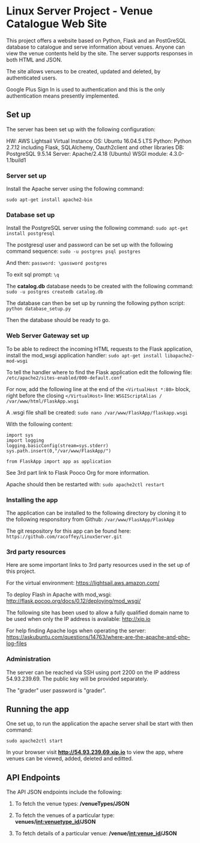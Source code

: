 # Linux Server Project - Venue Catalogue Web Site #

This project offers a website based on Python, Flask and an PostGreSQL database to catalogue and serve information about venues.
Anyone can view the venue contents held by the site. The server supports responses in both HTML and JSON.

The site allows venues to be created, updated and deleted, by authenticated users.

Google Plus Sign In is used to authentication and this is the only authentication means presently implemented.



## Set up ##

The server has been set up with the following configuration:

HW: AWS Lightsail Virtual Instance
OS: Ubuntu 16.04.5 LTS
Python: Python 2.7.12 including Flask, SQLAlchemy, Oauth2client and other libraries
DB: PostgreSQL 9.5.14
Server: Apache/2.4.18 (Ubuntu)
WSGI module: 4.3.0-1.1build1


### Server set up ###

Install the Apache server using the following command:

`sudo apt-get install apache2-bin`


### Database set up ###

Install the PostgreSQL server using the following command:
`sudo apt-get install postgresql`

The postgresql user and password can be set up with the following command sequence:
`sudo -u postgres psql postgres`

And then:
`password: \password postgres`

To exit sql prompt:
`\q`

The **catalog.db** database needs to be created with the following command:
`sudo -u postgres createdb catalog.db`

The database can then be set up by running the following python script:
`python database_setup.py`

Then the database should be ready to go.

### Web Server Gateway set up ###
To be able to redirect the incoming HTML requests to the Flask application, install the mod_wsgi application handler:
`sudo apt-get install libapache2-mod-wsgi`

To tell the handler where to find the Flask application edit the following file:
`/etc/apache2/sites-enabled/000-default.conf`

For now, add the following line at the end of the `<VirtualHost *:80>` block, right before the closing
 `</VirtualHost>` line: `WSGIScriptAlias / /var/www/html/FlaskApp.wsgi`

A .wsgi file shall be created:
`sudo nano /var/www/FlaskApp/flaskapp.wsgi`

With the following content:

```
import sys
import logging
logging.basicConfig(stream=sys.stderr)
sys.path.insert(0,"/var/www/FlaskApp/")

from FlaskApp import app as application
```

See 3rd part link to Flask Pooco Org for more information.

Apache should then be restarted with:
`sudo apache2ctl restart`

### Installing the app ###
The application can be installed to the following directory by cloning it to the following responsitory
from Github:
`/var/www/FlaskApp/FlaskApp`

The git respository for this app can be found here:
`https://github.com/racoffey/LinuxServer.git`

### 3rd party resources ###

Here are some important links to 3rd party resources used in the set up of this project.

For the virtual environment: https://lightsail.aws.amazon.com/

To deploy Flash in Apache with mod_wsgi: http://flask.pocoo.org/docs/0.12/deploying/mod_wsgi/

The following site has been used to allow a fully qualified domain name to be used when only the IP address is available: http://xip.io

For help finding Apache logs when operating the server: https://askubuntu.com/questions/14763/where-are-the-apache-and-php-log-files


### Administration ###

The server can be reached via SSH using port 2200 on the IP address 54.93.239.69. The public key will be provided separately.

The "grader" user password is "grader".


## Running the app ##

One set up, to run the application the apache server shall be start with then command:

`sudo apache2ctl start`

In your browser visit **http://54.93.239.69.xip.io** to view the app, where venues can be viewed, added, deleted and editted.


## API Endpoints ##

The API JSON endpoints include the following:

1. To fetch the venue types: **/venueTypes/JSON**

2. To fetch the venues of a particular type: **venues/<int:venuetype_id>/JSON**

3. To fetch details of a particular venue: **/venue/<int:venue_id>/JSON**
